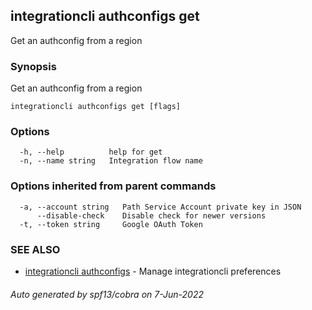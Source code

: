 ## integrationcli authconfigs get

Get an authconfig from a region

### Synopsis

Get an authconfig from a region

```
integrationcli authconfigs get [flags]
```

### Options

```
  -h, --help          help for get
  -n, --name string   Integration flow name
```

### Options inherited from parent commands

```
  -a, --account string   Path Service Account private key in JSON
      --disable-check    Disable check for newer versions
  -t, --token string     Google OAuth Token
```

### SEE ALSO

* [integrationcli authconfigs](integrationcli_authconfigs.md)	 - Manage integrationcli preferences

###### Auto generated by spf13/cobra on 7-Jun-2022
